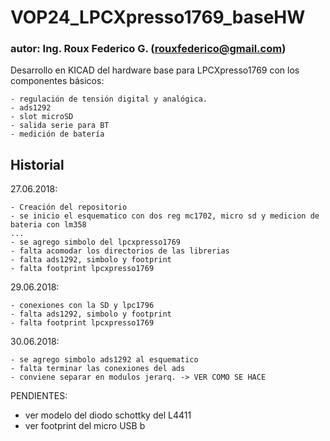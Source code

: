 # VOP24_LPCXpresso1769_baseHW #

### autor: Ing. Roux Federico G. (rouxfederico@gmail.com) ###

Desarrollo en KICAD del hardware base para LPCXpresso1769 con los componentes básicos:

	- regulación de tensión digital y analógica.
	- ads1292
	- slot microSD
	- salida serie para BT
	- medición de batería

## Historial ##

27.06.2018:

	- Creación del repositorio
    - se inicio el esquematico con dos reg mc1702, micro sd y medicion de bateria con lm358
    ...
    - se agrego simbolo del lpcxpresso1769
    - falta acomodar los directorios de las librerias
    - falta ads1292, simbolo y footprint
    - falta footprint lpcxpresso1769

29.06.2018:

    - conexiones con la SD y lpc1796
    - falta ads1292, simbolo y footprint
    - falta footprint lpcxpresso1769

30.06.2018:

    - se agrego simbolo ads1292 al esquematico
    - falta terminar las conexiones del ads
    - conviene separar en modulos jerarq. -> VER COMO SE HACE

PENDIENTES:

- ver modelo del diodo schottky del L4411
- ver footprint del micro USB b

